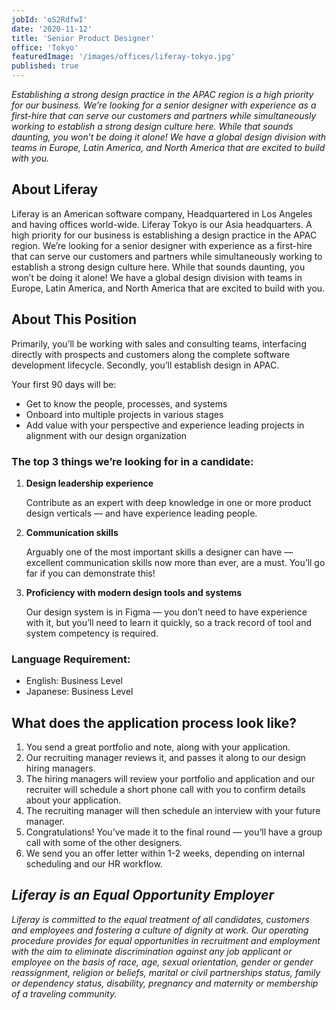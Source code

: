 ```yaml
---
jobId: 'oS2RdfwI'
date: '2020-11-12'
title: 'Senior Product Designer'
office: 'Tokyo'
featuredImage: '/images/offices/liferay-tokyo.jpg'
published: true
---
```


_Establishing a strong design practice in the APAC region is a high priority for our business. We’re looking for a senior designer with experience as a first-hire that can serve our customers and partners while simultaneously working to establish a strong design culture here. While that sounds daunting, you won’t be doing it alone! We have a global design division with teams in Europe, Latin America, and North America that are excited to build with you._

## About Liferay

Liferay is an American software company, Headquartered in Los Angeles and having offices world-wide. Liferay Tokyo is our Asia headquarters.
A high priority for our business is establishing a design practice in the APAC region. We’re looking for a senior designer with experience as a first-hire that can serve our customers and partners while simultaneously working to establish a strong design culture here. While that sounds daunting, you won’t be doing it alone! We have a global design division with teams in Europe, Latin America, and North America that are excited to build with you.

## About This Position

Primarily, you’ll be working with sales and consulting teams, interfacing directly with prospects and customers along the complete software development lifecycle. Secondly, you’ll establish design in APAC.

Your first 90 days will be:

-   Get to know the people, processes, and systems
-   Onboard into multiple projects in various stages
-   Add value with your perspective and experience leading projects in alignment with our design organization

### The top 3 things we’re looking for in a candidate:

1. **Design leadership experience**

    Contribute as an expert with deep knowledge in one or more product design verticals — and have experience leading people.

1. **Communication skills**

    Arguably one of the most important skills a designer can have — excellent communication skills now more than ever, are a must. You’ll go far if you can demonstrate this!

1. **Proficiency with modern design tools and systems**

    Our design system is in Figma — you don’t need to have experience with it, but you’ll need to learn it quickly, so a track record of tool and system competency is required.

### Language Requirement:

- English: Business Level
- Japanese: Business Level

## What does the application process look like?

1. You send a great portfolio and note, along with your application.
1. Our recruiting manager reviews it, and passes it along to our design hiring managers.
1. The hiring managers will review your portfolio and application and our recruiter will schedule a short phone call with you to confirm details about your application.
1. The recruiting manager will then schedule an interview with your future manager.
1. Congratulations! You’ve made it to the final round — you’ll have a group call with some of the other designers.
1. We send you an offer letter within 1-2 weeks, depending on internal scheduling and our HR workflow.

## _Liferay is an Equal Opportunity Employer_

_Liferay is committed to the equal treatment of all candidates, customers and employees and fostering a culture of dignity at work. Our operating procedure provides for equal opportunities in recruitment and employment with the aim to eliminate discrimination against any job applicant or employee on the basis of race, age, sexual orientation, gender or gender reassignment, religion or beliefs, marital or civil partnerships status, family or dependency status, disability, pregnancy and maternity or membership of a traveling community._
